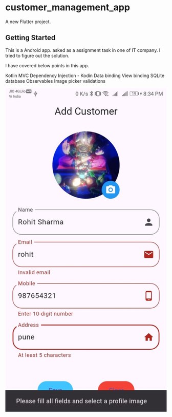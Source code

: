 # customer_management_app

A new Flutter project.

## Getting Started

This is a Android app. asked as a assignment task in one of IT company. I tried to figure out the solution.

I have covered below points in this app.

Kotlin
MVC
Dependency Injection - Kodin
Data binding
View binding
SQLite database
Observables
Image picker
validations

![image alt](https://github.com/Rohit24697/customer_management_app/blob/main/WhatsApp%20Image%202025-05-07%20at%208.37.59%20PM.jpeg?raw=true)

